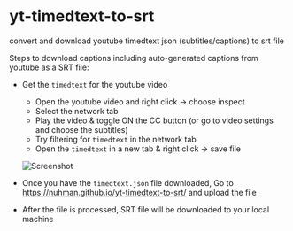 # yt-timedtext-to-srt
convert and download youtube timedtext json (subtitles/captions) to srt file

Steps to download captions including auto-generated captions from youtube as a SRT file:  
  
* Get the `timedtext` for the youtube video 
    - Open the youtube video and right click -> choose inspect  
    - Select the network tab
    - Play the video & toggle ON the CC button (or go to video settings and choose the subtitles)  
    - Try filtering for `timedtext` in the network tab  
    - Open the `timedtext` in a new tab & right click -> save file  
  
    ![Screenshot](https://github.com/nuhman/yt-timedtext-to-srt/blob/master/screenshots/timedtext-demo.png "Fetch timedtext file by clicking on 'open in new tab'")  
  
* Once you have the `timedtext.json` file downloaded, Go to https://nuhman.github.io/yt-timedtext-to-srt/ and upload the file  
* After the file is processed, SRT file will be downloaded to your local machine  

